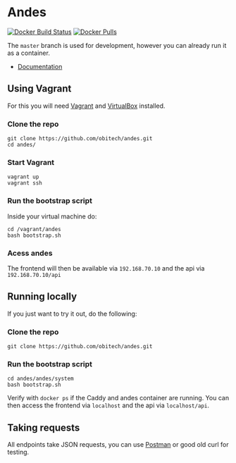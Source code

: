 # Andes
[![Docker Build Status](https://img.shields.io/docker/build/obitech/andes.svg)](https://hub.docker.com/r/obitech/andes/builds/) [![Docker Pulls](https://img.shields.io/docker/pulls/obitech/andes.svg)](https://hub.docker.com/r/obitech/andes/)

The ``master`` branch is used for development, however you can already run it as a container.

* [Documentation](https://obitech.github.io/andes/)

## Using Vagrant
For this you will need [Vagrant](https://www.vagrantup.com/downloads.html) and [VirtualBox](https://www.virtualbox.org/wiki/Downloads) installed.

### Clone the repo
```
git clone https://github.com/obitech/andes.git
cd andes/
```
### Start Vagrant
```
vagrant up
vagrant ssh
```
### Run the bootstrap script
Inside your virtual machine do:

```
cd /vagrant/andes
bash bootstrap.sh
```
### Acess andes
The frontend will then be available via ``192.168.70.10`` and the api via ``192.168.70.10/api``

## Running locally
If you just want to try it out, do the following:

### Clone the repo
```
git clone https://github.com/obitech/andes.git
``` 

### Run the bootstrap script
```
cd andes/andes/system
bash bootstrap.sh
```

Verify with ``docker ps`` if the Caddy and andes container are running. You can then access the frontend via ``localhost`` and the api via ``localhost/api``.

## Taking requests
All endpoints take JSON requests, you can use [Postman](https://www.getpostman.com/) or good old curl for testing.
